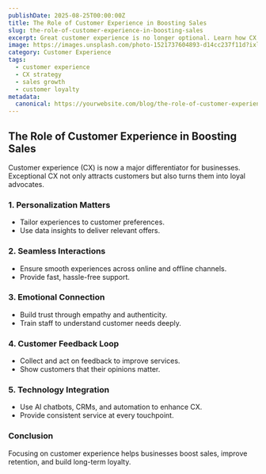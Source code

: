 ```yaml
---
publishDate: 2025-08-25T00:00:00Z
title: The Role of Customer Experience in Boosting Sales
slug: the-role-of-customer-experience-in-boosting-sales
excerpt: Great customer experience is no longer optional. Learn how CX impacts sales and drives loyalty in 2025.
image: https://images.unsplash.com/photo-1521737604893-d14cc237f11d?ixlib=rb-1.2.1&q=80&w=1080
category: Customer Experience
tags:
  - customer experience
  - CX strategy
  - sales growth
  - customer loyalty
metadata:
  canonical: https://yourwebsite.com/blog/the-role-of-customer-experience-in-boosting-sales
---
```


## The Role of Customer Experience in Boosting Sales

Customer experience (CX) is now a major differentiator for businesses. Exceptional CX not only attracts customers but also turns them into loyal advocates.

### 1. **Personalization Matters**
   - Tailor experiences to customer preferences.
   - Use data insights to deliver relevant offers.

### 2. **Seamless Interactions**
   - Ensure smooth experiences across online and offline channels.
   - Provide fast, hassle-free support.

### 3. **Emotional Connection**
   - Build trust through empathy and authenticity.
   - Train staff to understand customer needs deeply.

### 4. **Customer Feedback Loop**
   - Collect and act on feedback to improve services.
   - Show customers that their opinions matter.

### 5. **Technology Integration**
   - Use AI chatbots, CRMs, and automation to enhance CX.
   - Provide consistent service at every touchpoint.

### Conclusion
Focusing on customer experience helps businesses boost sales, improve retention, and build long-term loyalty.
